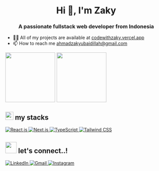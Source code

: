 <div>
  <h1 align="center">Hi 👋, I'm Zaky</h1>
  <h3 align="center">A passionate fullstack web developer from Indonesia</h3>
</div>

<div>
  <ul>
    <li>👨‍💻 All of my projects are available at <a href="https://codewithzaky.vercel.app" target="_blank">codewithzaky.vercel.app</a></li>
    <li>📫 How to reach me <a href="mailto:ahmadzakyubaidillah@gmail.com">ahmadzakyubaidillah@gmail.com</a></li>
  </ul>
</div>

<div align="left">
  <a href="https://github.com/CodeWithZaky/">
    <div style="display: flex; flex-direction: row; gap: 5px; align-items: center;">
      <img src="https://github-readme-stats.vercel.app/api?username=CodeWithZaky&show_icons=true&theme=tokyonight&hide=contribs,issues" style="height: 155px;" />
      <img src="https://github-readme-stats.vercel.app/api/top-langs?username=CodeWithZaky&show_icons=true&theme=tokyonight&hide=contribs,issues" style="height: 155px;" />
    </div>
  </a>
</div>

<div>
  <h2>
    <img src="https://media2.giphy.com/media/QssGEmpkyEOhBCb7e1/giphy.gif?cid=ecf05e47a0n3gi1bfqntqmob8g9aid1oyj2wr3ds3mg700bl&rid=giphy.gif" width="25">
    <b> my stacks</b>
  </h2>
  <div>
    <a href="https://reactjs.org/">
      <img src="https://img.shields.io/badge/React.js%20-%2320232a.svg?style=for-the-badge&logo=react&logoColor=61DAFB" alt="React.js">
    </a>
    <a href="https://nextjs.org/">
      <img src="https://img.shields.io/badge/Next.js%20-%2314354C.svg?style=for-the-badge&logo=next.js&logoColor=white" alt="Next.js">
    </a>
    <a href="https://www.typescriptlang.org/">
      <img src="https://img.shields.io/badge/TypeScript%20-%233178C6.svg?style=for-the-badge&logo=typescript&logoColor=white" alt="TypeScript">
    </a>
    <a href="https://tailwindcss.com/">
      <img src="https://img.shields.io/badge/Tailwind%20CSS%20-%2338B2AC.svg?style=for-the-badge&logo=tailwind-css&logoColor=white" alt="Tailwind CSS">
    </a>
  </div>
</div>

<div>
  <h2>
    <img src="https://media.giphy.com/media/hvRJCLFzcasrR4ia7z/giphy.gif" width="35" />
    <b>let's connect..!</b>
  </h2>
  <div>
    <a href="https://www.linkedin.com/in/ahmad-zaky-ubaidillah">
      <img src="https://img.shields.io/badge/LinkedIn-%230077B5.svg?style=for-the-badge&logo=linkedin&logoColor=white" alt="LinkedIn">
    </a>
    <a href="mailto:ahmadzakyubaidillah@gmail.com">
      <img src="https://img.shields.io/badge/Gmail-%23EA4335.svg?style=for-the-badge&logo=gmail&logoColor=white" alt="Gmail">
    </a>
    <a href="https://www.instagram.com/zaky0bed/">
      <img src="https://img.shields.io/badge/Instagram-%23E4405F.svg?style=for-the-badge&logo=instagram&logoColor=white" alt="Instagram">
    </a>
  </div>
</div>
